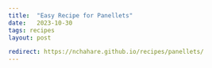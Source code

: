 ```yaml
---
title:  "Easy Recipe for Panellets"
date:   2023-10-30
tags: recipes
layout: post

redirect: https://nchahare.github.io/recipes/panellets/
---
```



